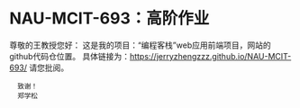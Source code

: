 # NAU-MCIT-693：高阶作业
尊敬的王教授您好：
    这是我的项目：“编程客栈”web应用前端项目，网站的github代码仓位置。
    具体链接为：https://jerryzhengzzz.github.io/NAU-MCIT-693/
    请您批阅。
      
      致谢！
      郑学松

